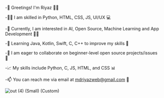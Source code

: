 -👋 Greetings! I'm Riyaz 🙋‍♂️

-👨‍💻 I am skilled in Python, HTML, CSS, JS, UI/UX 💻

-🤔 Currently, I am interested in AI, Open Source, Machine Learning and App Development 🤖📱

-🌱 Learning Java, Kotlin, Swift, C, C++ to improve my skills 💪

-💞️ I am eager to collaborate on beginner-level open source projects/issues 🤝

-📈 My skills include Python, C, JS, HTML, and CSS 📊

-📫 You can reach me via email at mdriyazweb@gmail.com 📧

![out (4) (Small) (Custom)](https://user-images.githubusercontent.com/116792240/235644173-de7195a8-3885-4a76-8608-af917e635b5e.png)
